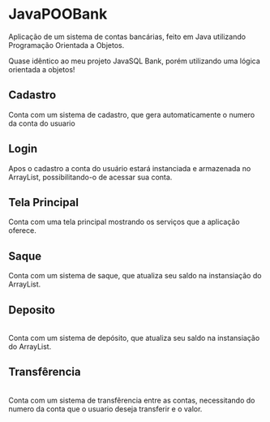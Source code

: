 # JavaPOOBank
Aplicação de um sistema de contas bancárias, feito em Java utilizando Programação Orientada a Objetos.

Quase idêntico ao meu projeto JavaSQL Bank, porém utilizando uma lógica orientada a objetos!

## Cadastro
Conta com um sistema de cadastro, que gera automaticamente o numero da conta do usuario<br>

## Login
Apos o cadastro a conta do usuário estará instanciada e armazenada no ArrayList, possibilitando-o de acessar sua conta.<br>

## Tela Principal
Conta com uma tela principal mostrando os serviços que a aplicação oferece.<br>

## Saque
Conta com um sistema de saque, que atualiza seu saldo na instansiação do ArrayList.<br>

## Deposito
<br>Conta com um sistema de depósito, que atualiza seu saldo na instansiação do ArrayList.<br>

## Transfêrencia
<br>Conta com um sistema de transfêrencia entre as contas, necessitando do numero da conta que o usuario deseja transferir e o valor.<br>
